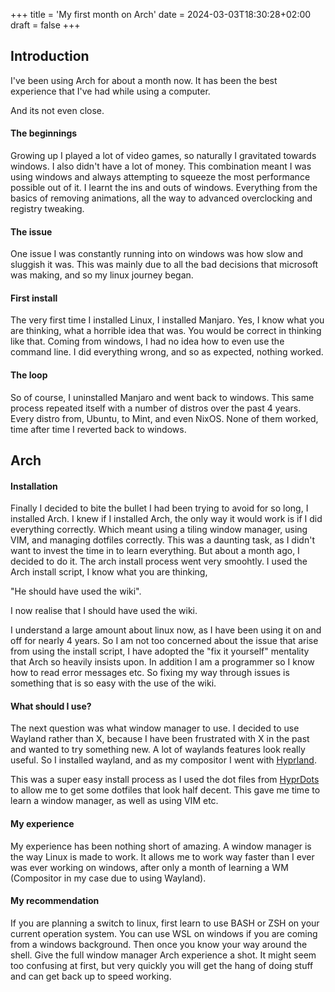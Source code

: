 +++
title = 'My first month on Arch'
date = 2024-03-03T18:30:28+02:00
draft = false
+++


## Introduction

I've been using Arch for about a month now. It has been the best experience that I've had while using a computer. 

And its not even close.

#### The beginnings

Growing up I played a lot of video games, so naturally I gravitated towards windows. I also didn't have a lot of money. This combination meant I was using windows and always attempting to squeeze the most performance possible out of it. I learnt the ins and outs of windows. Everything from the basics of removing animations, all the way to advanced overclocking and registry tweaking. 

#### The issue

One issue I was constantly running into on windows was how slow and sluggish it was. This was mainly due to all the bad decisions that microsoft was making, and so my linux journey began.

#### First install

The very first time I installed Linux, I installed Manjaro. Yes, I know what you are thinking, what a horrible idea that was. You would be correct in thinking like that. Coming from windows, I had no idea how to even use the command line. I did everything wrong, and so as expected, nothing worked.

#### The loop

So of course, I uninstalled Manjaro and went back to windows. This same process repeated itself with a number of distros over the past 4 years. Every distro from, Ubuntu, to Mint, and even NixOS. None of them worked, time after time I reverted back to windows.

## Arch

#### Installation

Finally I decided to bite the bullet I had been trying to avoid for so long, I installed Arch. I knew if I installed Arch, the only way it would work is if I did everything correctly. Which meant using a tiling window manager, using VIM, and managing dotfiles correctly. This was a daunting task, as I didn't want to invest the time in to learn everything. But about a month ago, I decided to do it. The arch install process went very smoohtly. I used the Arch install script, I know what you are thinking, 

"He should have used the wiki". 

I now realise that I should have used the wiki. 

I understand a large amount about linux now, as I have been using it on and off for nearly 4 years. So I am not too concerned about the issue that arise from using the install script, I have adopted the "fix it yourself" mentality that Arch so heavily insists upon. In addition I am a programmer so I know how to read error messages etc. So fixing my way through issues is something that is so easy with the use of the wiki.

#### What should I use?

The next question was what window manager to use. I decided to use Wayland rather than X, because I have been frustrated with X in the past and wanted to try something new. A lot of waylands features look really useful. So I installed wayland, and as my compositor I went with [Hyprland](https://hyprland.org/).

This was a super easy install process as I used the dot files from [HyprDots](https://github.com/prasanthrangan/hyprdots) to allow me to get some dotfiles that look half decent. This gave me time to learn a window manager, as well as using VIM etc.

#### My experience

My experience has been nothing short of amazing. A window manager is the way Linux is made to work. It allows me to work way faster than I ever was ever working on windows, after only a month of learning a WM (Compositor in my case due to using Wayland).

#### My recommendation

If you are planning a switch to linux, first learn to use BASH or ZSH on your current operation system. You can use WSL on windows if you are coming from a windows background. Then once you know your way around the shell. Give the full window manager Arch experience a shot. It might seem too confusing at first, but very quickly you will get the hang of doing stuff and can get back up to speed working.    


